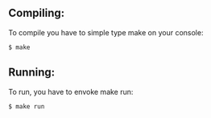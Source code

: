 ## Compiling:

To compile you have to simple type make on your console:
```sh
$ make
```

## Running:

To run, you have to envoke make run:
```sh
$ make run
```
